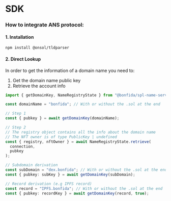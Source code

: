 # SDK

### How to integrate ANS protocol:

#### 1. Installation

```
npm install @onsol/tldparser
```

#### 2. Direct Lookup

In order to get the information of a domain name you need to:

1. Get the domain name public key
2. Retrieve the account info

```typescript
import { getDomainKey, NameRegistryState } from "@bonfida/spl-name-service";

const domainName = "bonfida"; // With or without the .sol at the end

// Step 1
const { pubkey } = await getDomainKey(domainName);

// Step 2
// The registry object contains all the info about the domain name
// The NFT owner is of type PublicKey | undefined
const { registry, nftOwner } = await NameRegistryState.retrieve(
  connection,
  pubkey
);

// Subdomain derivation
const subDomain = "dex.bonfida"; // With or without the .sol at the end
const { pubkey: subKey } = await getDomainKey(subDomain);

// Record derivation (e.g IPFS record)
const record = "IPFS.bonfida"; // With or without the .sol at the end
const { pubkey: recordKey } = await getDomainKey(record, true);

```





